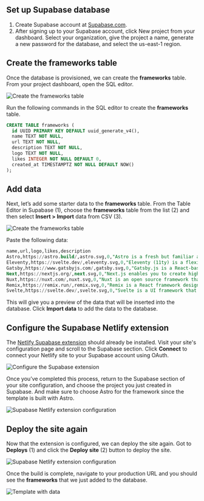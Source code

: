 ## Set up Supabase database

1. Create Supabase account at [Supabase.com](https://supabase.com).
2. After signing up to your Supabase account, click New project from your dashboard. Select your organization, give the project a name, generate a new password for the database, and select the us-east-1 region.

## Create the frameworks table

Once the database is provisioned, we can create the **frameworks** table. From your project dashboard, open the SQL editor.

![Create the frameworks table](/images/guides/supabase-netlify-sql-editor.png)

Run the following commands in the SQL editor to create the **frameworks** table.

```sql
CREATE TABLE frameworks (
  id UUID PRIMARY KEY DEFAULT uuid_generate_v4(),
  name TEXT NOT NULL,
  url TEXT NOT NULL,
  description TEXT NOT NULL,
  logo TEXT NOT NULL,
  likes INTEGER NOT NULL DEFAULT 0,
  created_at TIMESTAMPTZ NOT NULL DEFAULT NOW()
);
```

## Add data

Next, let’s add some starter data to the **frameworks** table. From the Table Editor in Supabase (1), choose the **frameworks** table from the list (2) and then select **Insert > Import** data from CSV (3).

![Create the frameworks table](/images/guides/supabase-netlify-import-csv.png)

Paste the following data:

```sql
name,url,logo,likes,description
Astro,https://astro.build/,astro.svg,0,"Astro is a fresh but familiar approach to building websites. Astro combines decades of proven performance best practices with the DX improvements of the component-oriented era."
Eleventy,https://svelte.dev/,eleventy.svg,0,"Eleventy (11ty) is a flexible, minimalist static site generator that builds fast, content-driven websites using multiple templating languages and a zero-client-JavaScript philosophy."
Gatsby,https://www.gatsbyjs.com/,gatsby.svg,0,"Gatsby.js is a React-based framework for building fast, SEO-friendly websites and applications with powerful data integration and static site generation capabilities."
Next,https://nextjs.org/,next.svg,0,"Next.js enables you to create high-quality web applications with the power of React components."
Nuxt,https://nuxt.com/,nuxt.svg,0,"Nuxt is an open source framework that makes web development intuitive and powerful. Create performant and production-grade full-stack web apps and websites with confidence."
Remix,https://remix.run/,remix.svg,0,"Remix is a React framework designed for server-side rendering (SSR). Is a full-stack web framework, allowing developers to build both backend and frontend within a single app."
Svelte,https://svelte.dev/,svelte.svg,0,"Svelte is a UI framework that uses a compiler to let you write breathtakingly concise components that do minimal work in the browser, using languages you already know — HTML, CSS and JavaScript."
```

This will give you a preview of the data that will be inserted into the database. Click **Import data** to add the data to the database.

## Configure the Supabase Netlify extension

The [Netlify Supabase extension](https://app.netlify.com/extensions/supabase) should already be installed. Visit your site's configuration page and scroll to the Supabase section. Click **Connect** to connect your Netlify site to your Supabase account using OAuth.

![Configure the Supabase extension](/images/guides/supabase-netlify-connect-oauth.png)

Once you’ve completed this process, return to the Supabase section of your site configuration, and choose the project you just created in Supabase. And make sure to choose Astro for the framework since the template is built with Astro.

![Supabase Netlify extension configuration](/images/guides/supabase-netlify-extension-configuration.png)

## Deploy the site again

Now that the extension is configured, we can deploy the site again. Got to **Deploys** (1) and click the **Deploy site** (2) button to deploy the site. 

![Supabase Netlify extension configuration](/images/guides/deploy-button.png)

Once the build is complete, navigate to your production URL and you should see the **frameworks** that we just added to the database.

![Template with data](/images/guides/web-frameworks.png)